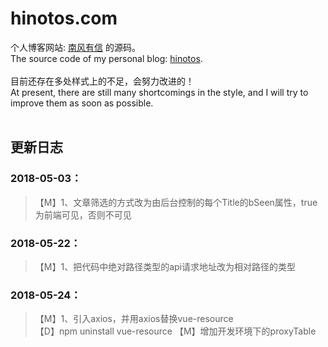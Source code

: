 # hinotos.com

个人博客网站: [南风有信](http://hinotos.com) 的源码。<br>
The source code of my personal blog: [hinotos](http://hinotos.com).
<br><br>
目前还存在多处样式上的不足，会努力改进的！<br>
At present, there are still many shortcomings in the style, and I will try to improve them as soon as possible.
<br><br>
## 更新日志
### 2018-05-03：
> 【M】1、文章筛选的方式改为由后台控制的每个Title的bSeen属性，true为前端可见，否则不可见

### 2018-05-22：
> 【M】1、把代码中绝对路径类型的api请求地址改为相对路径的类型

### 2018-05-24：
> 【M】1、引入axios，并用axios替换vue-resource<br>
【D】npm uninstall vue-resource
【M】增加开发环境下的proxyTable


